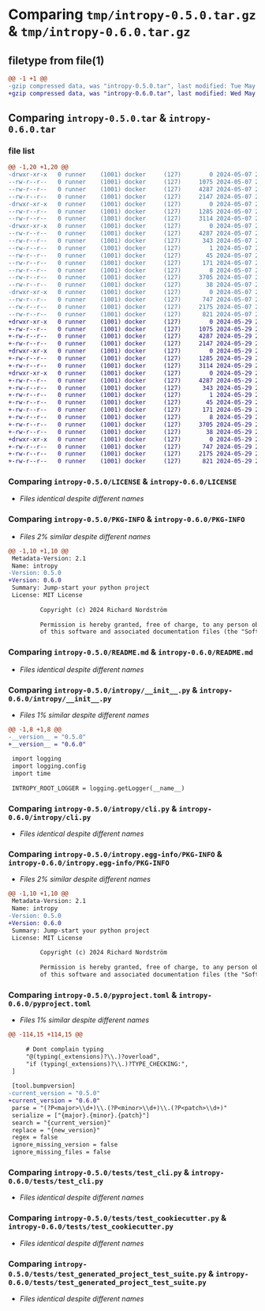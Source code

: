 # Comparing `tmp/intropy-0.5.0.tar.gz` & `tmp/intropy-0.6.0.tar.gz`

## filetype from file(1)

```diff
@@ -1 +1 @@
-gzip compressed data, was "intropy-0.5.0.tar", last modified: Tue May  7 22:25:13 2024, max compression
+gzip compressed data, was "intropy-0.6.0.tar", last modified: Wed May 29 22:13:14 2024, max compression
```

## Comparing `intropy-0.5.0.tar` & `intropy-0.6.0.tar`

### file list

```diff
@@ -1,20 +1,20 @@
-drwxr-xr-x   0 runner    (1001) docker     (127)        0 2024-05-07 22:25:13.738426 intropy-0.5.0/
--rw-r--r--   0 runner    (1001) docker     (127)     1075 2024-05-07 22:25:10.000000 intropy-0.5.0/LICENSE
--rw-r--r--   0 runner    (1001) docker     (127)     4287 2024-05-07 22:25:13.738426 intropy-0.5.0/PKG-INFO
--rw-r--r--   0 runner    (1001) docker     (127)     2147 2024-05-07 22:25:10.000000 intropy-0.5.0/README.md
-drwxr-xr-x   0 runner    (1001) docker     (127)        0 2024-05-07 22:25:13.738426 intropy-0.5.0/intropy/
--rw-r--r--   0 runner    (1001) docker     (127)     1285 2024-05-07 22:25:10.000000 intropy-0.5.0/intropy/__init__.py
--rw-r--r--   0 runner    (1001) docker     (127)     3114 2024-05-07 22:25:10.000000 intropy-0.5.0/intropy/cli.py
-drwxr-xr-x   0 runner    (1001) docker     (127)        0 2024-05-07 22:25:13.738426 intropy-0.5.0/intropy.egg-info/
--rw-r--r--   0 runner    (1001) docker     (127)     4287 2024-05-07 22:25:13.000000 intropy-0.5.0/intropy.egg-info/PKG-INFO
--rw-r--r--   0 runner    (1001) docker     (127)      343 2024-05-07 22:25:13.000000 intropy-0.5.0/intropy.egg-info/SOURCES.txt
--rw-r--r--   0 runner    (1001) docker     (127)        1 2024-05-07 22:25:13.000000 intropy-0.5.0/intropy.egg-info/dependency_links.txt
--rw-r--r--   0 runner    (1001) docker     (127)       45 2024-05-07 22:25:13.000000 intropy-0.5.0/intropy.egg-info/entry_points.txt
--rw-r--r--   0 runner    (1001) docker     (127)      171 2024-05-07 22:25:13.000000 intropy-0.5.0/intropy.egg-info/requires.txt
--rw-r--r--   0 runner    (1001) docker     (127)        8 2024-05-07 22:25:13.000000 intropy-0.5.0/intropy.egg-info/top_level.txt
--rw-r--r--   0 runner    (1001) docker     (127)     3705 2024-05-07 22:25:10.000000 intropy-0.5.0/pyproject.toml
--rw-r--r--   0 runner    (1001) docker     (127)       38 2024-05-07 22:25:13.738426 intropy-0.5.0/setup.cfg
-drwxr-xr-x   0 runner    (1001) docker     (127)        0 2024-05-07 22:25:13.738426 intropy-0.5.0/tests/
--rw-r--r--   0 runner    (1001) docker     (127)      747 2024-05-07 22:25:10.000000 intropy-0.5.0/tests/test_cli.py
--rw-r--r--   0 runner    (1001) docker     (127)     2175 2024-05-07 22:25:10.000000 intropy-0.5.0/tests/test_cookiecutter.py
--rw-r--r--   0 runner    (1001) docker     (127)      821 2024-05-07 22:25:10.000000 intropy-0.5.0/tests/test_generated_project_test_suite.py
+drwxr-xr-x   0 runner    (1001) docker     (127)        0 2024-05-29 22:13:14.162217 intropy-0.6.0/
+-rw-r--r--   0 runner    (1001) docker     (127)     1075 2024-05-29 22:12:54.000000 intropy-0.6.0/LICENSE
+-rw-r--r--   0 runner    (1001) docker     (127)     4287 2024-05-29 22:13:14.162217 intropy-0.6.0/PKG-INFO
+-rw-r--r--   0 runner    (1001) docker     (127)     2147 2024-05-29 22:12:54.000000 intropy-0.6.0/README.md
+drwxr-xr-x   0 runner    (1001) docker     (127)        0 2024-05-29 22:13:14.158217 intropy-0.6.0/intropy/
+-rw-r--r--   0 runner    (1001) docker     (127)     1285 2024-05-29 22:12:54.000000 intropy-0.6.0/intropy/__init__.py
+-rw-r--r--   0 runner    (1001) docker     (127)     3114 2024-05-29 22:12:54.000000 intropy-0.6.0/intropy/cli.py
+drwxr-xr-x   0 runner    (1001) docker     (127)        0 2024-05-29 22:13:14.158217 intropy-0.6.0/intropy.egg-info/
+-rw-r--r--   0 runner    (1001) docker     (127)     4287 2024-05-29 22:13:14.000000 intropy-0.6.0/intropy.egg-info/PKG-INFO
+-rw-r--r--   0 runner    (1001) docker     (127)      343 2024-05-29 22:13:14.000000 intropy-0.6.0/intropy.egg-info/SOURCES.txt
+-rw-r--r--   0 runner    (1001) docker     (127)        1 2024-05-29 22:13:14.000000 intropy-0.6.0/intropy.egg-info/dependency_links.txt
+-rw-r--r--   0 runner    (1001) docker     (127)       45 2024-05-29 22:13:14.000000 intropy-0.6.0/intropy.egg-info/entry_points.txt
+-rw-r--r--   0 runner    (1001) docker     (127)      171 2024-05-29 22:13:14.000000 intropy-0.6.0/intropy.egg-info/requires.txt
+-rw-r--r--   0 runner    (1001) docker     (127)        8 2024-05-29 22:13:14.000000 intropy-0.6.0/intropy.egg-info/top_level.txt
+-rw-r--r--   0 runner    (1001) docker     (127)     3705 2024-05-29 22:12:54.000000 intropy-0.6.0/pyproject.toml
+-rw-r--r--   0 runner    (1001) docker     (127)       38 2024-05-29 22:13:14.162217 intropy-0.6.0/setup.cfg
+drwxr-xr-x   0 runner    (1001) docker     (127)        0 2024-05-29 22:13:14.158217 intropy-0.6.0/tests/
+-rw-r--r--   0 runner    (1001) docker     (127)      747 2024-05-29 22:12:54.000000 intropy-0.6.0/tests/test_cli.py
+-rw-r--r--   0 runner    (1001) docker     (127)     2175 2024-05-29 22:12:54.000000 intropy-0.6.0/tests/test_cookiecutter.py
+-rw-r--r--   0 runner    (1001) docker     (127)      821 2024-05-29 22:12:54.000000 intropy-0.6.0/tests/test_generated_project_test_suite.py
```

### Comparing `intropy-0.5.0/LICENSE` & `intropy-0.6.0/LICENSE`

 * *Files identical despite different names*

### Comparing `intropy-0.5.0/PKG-INFO` & `intropy-0.6.0/PKG-INFO`

 * *Files 2% similar despite different names*

```diff
@@ -1,10 +1,10 @@
 Metadata-Version: 2.1
 Name: intropy
-Version: 0.5.0
+Version: 0.6.0
 Summary: Jump-start your python project
 License: MIT License
         
         Copyright (c) 2024 Richard Nordström
         
         Permission is hereby granted, free of charge, to any person obtaining a copy
         of this software and associated documentation files (the "Software"), to deal
```

### Comparing `intropy-0.5.0/README.md` & `intropy-0.6.0/README.md`

 * *Files identical despite different names*

### Comparing `intropy-0.5.0/intropy/__init__.py` & `intropy-0.6.0/intropy/__init__.py`

 * *Files 1% similar despite different names*

```diff
@@ -1,8 +1,8 @@
-__version__ = "0.5.0"
+__version__ = "0.6.0"
 
 import logging
 import logging.config
 import time
 
 INTROPY_ROOT_LOGGER = logging.getLogger(__name__)
```

### Comparing `intropy-0.5.0/intropy/cli.py` & `intropy-0.6.0/intropy/cli.py`

 * *Files identical despite different names*

### Comparing `intropy-0.5.0/intropy.egg-info/PKG-INFO` & `intropy-0.6.0/intropy.egg-info/PKG-INFO`

 * *Files 2% similar despite different names*

```diff
@@ -1,10 +1,10 @@
 Metadata-Version: 2.1
 Name: intropy
-Version: 0.5.0
+Version: 0.6.0
 Summary: Jump-start your python project
 License: MIT License
         
         Copyright (c) 2024 Richard Nordström
         
         Permission is hereby granted, free of charge, to any person obtaining a copy
         of this software and associated documentation files (the "Software"), to deal
```

### Comparing `intropy-0.5.0/pyproject.toml` & `intropy-0.6.0/pyproject.toml`

 * *Files 1% similar despite different names*

```diff
@@ -114,15 +114,15 @@
 
     # Dont complain typing
     "@(typing(_extensions)?\\.)?overload",
     "if (typing(_extensions)?\\.)?TYPE_CHECKING:",
 ]
 
 [tool.bumpversion]
-current_version = "0.5.0"
+current_version = "0.6.0"
 parse = "(?P<major>\\d+)\\.(?P<minor>\\d+)\\.(?P<patch>\\d+)"
 serialize = ["{major}.{minor}.{patch}"]
 search = "{current_version}"
 replace = "{new_version}"
 regex = false
 ignore_missing_version = false
 ignore_missing_files = false
```

### Comparing `intropy-0.5.0/tests/test_cli.py` & `intropy-0.6.0/tests/test_cli.py`

 * *Files identical despite different names*

### Comparing `intropy-0.5.0/tests/test_cookiecutter.py` & `intropy-0.6.0/tests/test_cookiecutter.py`

 * *Files identical despite different names*

### Comparing `intropy-0.5.0/tests/test_generated_project_test_suite.py` & `intropy-0.6.0/tests/test_generated_project_test_suite.py`

 * *Files identical despite different names*

